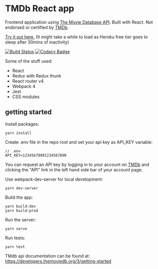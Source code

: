 # TMDb React app

Frontend application using [The Movie Database API](https://developers.themoviedb.org). Built with React. Not endorsed or certified by [TMDb](https://www.themoviedb.org).

[Try it out here.](https://boiling-caverns-71539.herokuapp.com/) (It might take a while to load as Heroku free tier goes to sleep after 30mins of inactivity)

[![Build Status](https://travis-ci.org/lviit/themoviedb-react.svg?branch=master)](https://travis-ci.org/lviit/themoviedb-react) [![Codacy Badge](https://api.codacy.com/project/badge/Grade/8965036bcb204576a201331580777e8e)](https://www.codacy.com/app/lviit/themoviedb-react?utm_source=github.com&amp;utm_medium=referral&amp;utm_content=lviit/themoviedb-react&amp;utm_campaign=Badge_Grade)

Some of the stuff used:
* React
* Redux with Redux thunk
* React router v4
* Webpack 4
* Jest
* CSS modules

## getting started
Install packages:
```
yarn install
```
Create .env file in the repo root and set your api key as API_KEY variable:

```
// .env
API_KEY=12345678901234567890
```
You can request an API key by logging in to your account on [TMDb](https://www.themoviedb.org/login) and clicking the "API" link in the left hand side bar of your account page.

Use webpack-dev-server for local development:
```
yarn dev-server
```
Build the app:
```
yarn build:dev
yarn build:prod
```

Run the server:
```
yarn serve
```

Run tests:
```
yarn test
```
TMdb api documentation can be found at: https://developers.themoviedb.org/3/getting-started
